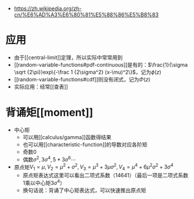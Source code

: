 - https://zh.wikipedia.org/zh-cn/%E6%AD%A3%E6%80%81%E5%88%86%E5%B8%83
# 应用
- 由于[[central-limit]]定理，所以实际中常常用到
- [[random-variable-functions#pdf-continuous]]是有的：$\frac{1}{\sigma \sqrt {2\pi}}exp\{-\frac 1 {2\sigma^2} (x-\mu)^2\}$，记为$\phi(z)$
- [[random-variable-functions#cdf]]则没有闭式，记为$\Phi(z)$
- 实际应用：经常[[查表]]
# 背诵矩[[moment]]
- 中心矩
  - 可以用[[calculus/gamma]]函数得结果
  - 也可以用[[characteristic-function]]的导数对应各阶矩
  - 奇数0
  - 偶数$\sigma^2, 3\sigma^4,5*3\sigma^6\cdots$
- 原点矩$V_1=\mu, V_2=\mu^2+\sigma^2, V_3 = \mu^3 + 3\mu \sigma^2,V_4=\mu^4 + 6\mu^2\sigma^2+3\sigma^4$
    - 原点矩表达式这里可以看出二项式系数（14641）（最后一项是二项式系数1乘以中心矩$3\sigma^4$）
    - 换句话说：背诵了中心矩表达式，可以快速推出原点矩
